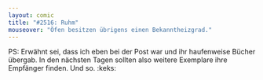 ```yaml
---
layout: comic
title: "#2516: Ruhm"
mouseover: "Öfen besitzen übrigens einen Bekanntheizgrad."
---
```


PS:
Erwähnt sei, dass ich eben bei der Post war und ihr haufenweise Bücher übergab. In den nächsten Tagen sollten also weitere Exemplare ihre Empfänger finden.
Und so.
:keks:

